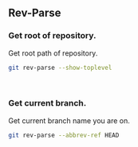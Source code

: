 ## Rev-Parse

### Get root of repository.
Get root path of repository.
```sh
git rev-parse --show-toplevel
```
<br />

### Get current branch.
Get current branch name you are on.
```sh
git rev-parse --abbrev-ref HEAD
```


